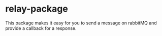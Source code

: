 # relay-package
This package makes it easy for you to send a message on rabbitMQ and provide a callback for a response.
